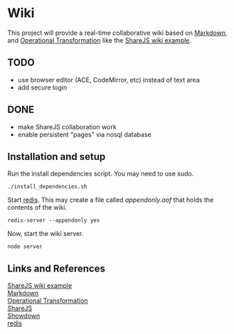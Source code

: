 # Wiki

This project will provide a real-time collaborative wiki based on [Markdown][],
and [Operational Transformation][] like the [ShareJS wiki example][].

## TODO

- use browser editor (ACE, CodeMirror, etc) instead of text area
- add secure login

## DONE

- make ShareJS collaboration work
- enable persistent "pages" via nosql database

## Installation and setup

Run the install dependencies script. You may need to use sudo.

    ./install_dependencies.sh

Start [redis][]. This may create a file called _appendonly.aof_ that holds the
contents of the wiki.

    redis-server --appendonly yes

Now, start the wiki server.

    node server

## Links and References

[ShareJS wiki example][]  
[Markdown][]  
[Operational Transformation][]  
[ShareJS][]  
[Showdown][]  
[redis][]  

[ShareJS wiki example]: http://sharejs.org/wiki/Main
[Markdown]: http://daringfireball.net/projects/markdown/syntax
[Operational Transformation]: http://en.wikipedia.org/wiki/Operational_transformation
[ShareJS]: http://sharejs.org
[Showdown]: https://github.com/coreyti/showdown
[redis]: http://redis.io
